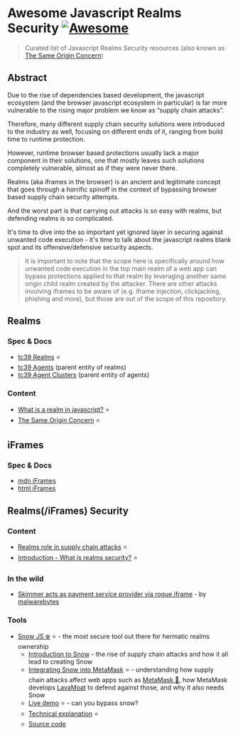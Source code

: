 # Awesome Javascript Realms Security [![Awesome](https://cdn.rawgit.com/sindresorhus/awesome/d7305f38d29fed78fa85652e3a63e154dd8e8829/media/badge.svg)]()

> Curated list of Javascript Realms Security resources (also known as [The Same Origin Concern](https://weizmangal.com/2023/09/28/the-same-origin-concern/))

## Abstract

Due to the rise of dependencies based development, the javascript ecosystem (and the browser javascript ecosystem in particular) is far more vulnerable to the rising major problem we know as “supply chain attacks”.

Therefore, many different supply chain security solutions were introduced to the industry as well, focusing on different ends of it, ranging from build time to runtime protection.

However, runtime browser based protections usually lack a major component in their solutions, one that mostly leaves such solutions completely vulnerable, almost as if they were never there.

Realms (aka iframes in the browser) is an ancient and legitimate concept that goes through a horrific spinoff in the context of bypassing browser based supply chain security attempts.

And the worst part is that carrying out attacks is so easy with realms, but defending realms is so complicated.

It's time to dive into the so important yet ignored layer in securing against unwanted code execution - it's time to talk about the javascript realms blank spot and its offensive/defensive security aspects.

> It is important to note that the scope here is specifically around how unwanted code execution in the top main realm of a web app can bypass protections applied to that realm by leveraging another same origin child realm created by the attacker. There are other attacks involving iframes to be aware of (e.g. iframe injection, clickjacking, phishing and more), but those are out of the scope of this repository.

## Realms

### Spec & Docs

* [tc39 Realms](https://tc39.es/ecma262/#sec-code-realms) ⭐️
 * [tc39 Agents](https://tc39.es/ecma262/#sec-agents) (parent entity of realms)
 * [tc39 Agent Clusters](https://tc39.es/ecma262/#sec-agent-clusters) (parent entity of agents)

### Content

* [What is a realm in javascript?](https://weizman.github.io/page-what-is-a-realm-in-js/) ⭐️
* [The Same Origin Concern](https://weizmangal.com/2023/09/28/the-same-origin-concern/) ⭐️

## iFrames

### Spec & Docs

* [mdn iFrames](https://developer.mozilla.org/en-US/docs/Web/HTML/Element/iframe)
* [html iFrames](https://html.spec.whatwg.org/multipage/iframe-embed-object.html#the-iframe-element)

## Realms(/iFrames) Security

### Content

* [Realms role in supply chain attacks](https://twitter.com/WeizmanGal/status/1576942106156810240) ⭐️
* [Introduction - What is realms security?](https://twitter.com/WeizmanGal/status/1593879906928074753?s=20&t=JCfpu5-ZIAFgLKC1Wrvd4g) ⭐️

### In the wild

* [Skimmer acts as payment service provider via rogue iframe](https://www.malwarebytes.com/blog/news/2019/05/skimmer-acts-as-payment-service-provider-via-rogue-iframe) - by [malwarebytes](https://malwarebytes.com)

### Tools

* [Snow JS ❄️](https://github.com/lavamoat/snow) ⭐️ - the most secure tool out there for hermatic realms ownership 
  * [Introduction to Snow](https://github.com/lavamoat/snow/wiki/Introducing-Snow) - the rise of supply chain attacks and how it all lead to creating Snow
  * [Integrating Snow into MetaMask](https://weizman.github.io/page-snow-into-metamask/) ⭐️ - understanding how supply chain attacks affect web apps such as [MetaMask 🦊](https://github.com/metamask), how MetaMask develops [LavaMoat](https://github.com/lavamoat) to defend against those, and why it also needs Snow 
  * [Live demo](https://lavamoat.github.io/snow/demo/) ⭐️ - can you bypass snow? 
  * [Technical explanation](https://github.com/lavamoat/snow/wiki/Introducing-Snow#why-snow-solves-a-non-trivial-problem) ⭐️
  * [Source code](https://github.com/lavamoat/snow)
